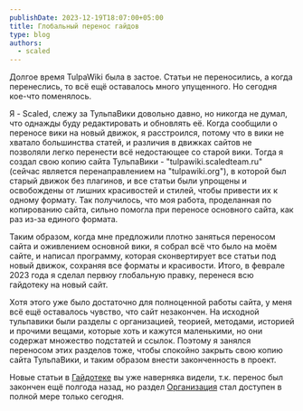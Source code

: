 ```yaml
---
publishDate: 2023-12-19T18:07:00+05:00
title: Глобальный перенос гайдов
type: blog
authors:
  - scaled
---
```

Долгое время TulpaWiki была в застое. Статьи не переносились, а когда перенеслись, то всё ещё оставалось много упущенного. Но сегодня кое-что поменялось.

<!--more-->

Я - Scaled, слежу за ТульпаВики довольно давно, но никогда не думал, что однажды буду редактировать и обновлять её. Когда сообщили о переносе вики на новый движок, я расстроился, потому что в вики не хватало большинства статей, и различия в движках сайтов не позволяли легко перенести всё недостающее со старой вики. Тогда я создал свою копию сайта ТульпаВики - "tulpawiki.scaledteam.ru" (сейчас является перенаправлением на "tulpawiki.org"), в которой был старый движок без плагинов, и все статьи были упрощены и освобождены от лишних красивостей и стилей, чтобы привести их к одному формату. Так получилось, что моя работа, проделанная по копированию сайта, сильно помогла при переносе основного сайта, как раз из-за единого формата.

Таким образом, когда мне предложили плотно заняться переносом сайта и оживлением основной вики, я собрал всё что было на моём сайте, и написал программу, которая сконвертирует все статьи под новый движок, сохраняя все форматы и красивости. Итого, в феврале 2023 года я сделал первюу глобальную правку, перенеся всю гайдотеку на новый сайт.

Хотя этого уже было достаточно для полноценной работы сайта, у меня всё ещё оставалось чувство, что сайт незакончен. На исходной тульпавики были разделы с организацией, теорией, методами, историей и прочими вещами, которые хоть и кажутся маленькими, но они содержат множество подстатей и ссылок. Поэтому я занялся переносом этих разделов тоже, чтобы спокойно закрыть свою копию сайта ТульпаВики, и таким образом внести законченность в проект.

Новые статьи в [Гайдотеке](/archive) вы уже наверняка видели, т.к. перенос был закончен ещё полгода назад, но раздел [Организация](/organisation) стал доступен в полной мере только сегодня.
